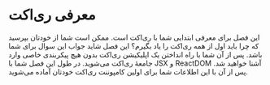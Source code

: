 # معرفی ری‌اکت
این فصل برای معرفی ابتدایی شما با ری‌اکت است. ممکن است شما از خودتان بپرسید که چرا باید اول از همه ری‌اکت را یاد بگیرم؟ این فصل شاید جواب این سوال برای شما باشد. پس از آن شما با راه انداختن یک اپلیکیشن ری‌اکت بدون هیچ پیکربندی خاصی وارد جامعهٔ ری‌اکت می‌شوید. در طول این فصل شما با JSX و ReactDOM آشنا خواهید شد. پس از آن با این اطلاعات شما برای اولین کامپوننت ری‌اکت خودتان آماده می‌شوید.
